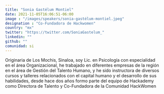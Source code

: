 ```yaml
---
title: "Sonia Gastélum Montiel"
date: 2021-11-05T16:06:51-06:00
image : "/images/speakers/sonia-gastélum-montiel.jpeg"
designation : "Co-Fundadora de Hackwomen"
country: "mx"
twitter: "https://twitter.com/SoniaGastelum_"
linkedin: ""
github: ""
comunidad: si
---
```


Originaria de Los Mochis, Sinaloa, soy Lic. en Psicología con especialidad en el área Organizacional, he trabajado en diferentes empresas de  la región en el área de Gestión del Talento Humano, y he sido instructora de diversos cursos y talleres relacionados con el capital humano y el desarrollo de sus habilidades, desde hace dos años formo parte del equipo de Hackademy como Directora de Talento y  Co-Fundadora de la Comunidad HackWomen

